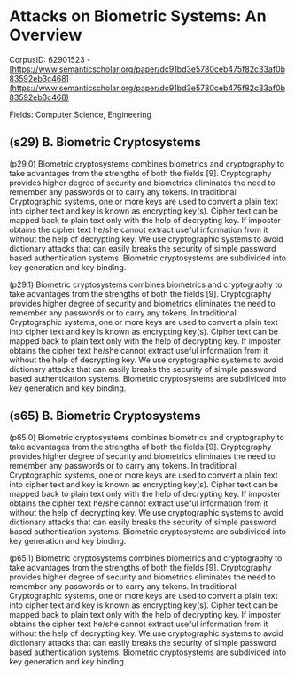# Attacks on Biometric Systems: An Overview

CorpusID: 62901523 - [https://www.semanticscholar.org/paper/dc91bd3e5780ceb475f82c33af0b83592eb3c468](https://www.semanticscholar.org/paper/dc91bd3e5780ceb475f82c33af0b83592eb3c468)

Fields: Computer Science, Engineering

## (s29) B. Biometric Cryptosystems
(p29.0) Biometric cryptosystems combines biometrics and cryptography to take advantages from the strengths of both the fields [9]. Cryptography provides higher degree of security and biometrics eliminates the need to remember any passwords or to carry any tokens. In traditional Cryptographic systems, one or more keys are used to convert a plain text into cipher text and key is known as encrypting key(s). Cipher text can be mapped back to plain text only with the help of decrypting key. If imposter obtains the cipher text he/she cannot extract useful information from it without the help of decrypting key. We use cryptographic systems to avoid dictionary attacks that can easily breaks the security of simple password based authentication systems. Biometric cryptosystems are subdivided into key generation and key binding.

(p29.1) Biometric cryptosystems combines biometrics and cryptography to take advantages from the strengths of both the fields [9]. Cryptography provides higher degree of security and biometrics eliminates the need to remember any passwords or to carry any tokens. In traditional Cryptographic systems, one or more keys are used to convert a plain text into cipher text and key is known as encrypting key(s). Cipher text can be mapped back to plain text only with the help of decrypting key. If imposter obtains the cipher text he/she cannot extract useful information from it without the help of decrypting key. We use cryptographic systems to avoid dictionary attacks that can easily breaks the security of simple password based authentication systems. Biometric cryptosystems are subdivided into key generation and key binding.
## (s65) B. Biometric Cryptosystems
(p65.0) Biometric cryptosystems combines biometrics and cryptography to take advantages from the strengths of both the fields [9]. Cryptography provides higher degree of security and biometrics eliminates the need to remember any passwords or to carry any tokens. In traditional Cryptographic systems, one or more keys are used to convert a plain text into cipher text and key is known as encrypting key(s). Cipher text can be mapped back to plain text only with the help of decrypting key. If imposter obtains the cipher text he/she cannot extract useful information from it without the help of decrypting key. We use cryptographic systems to avoid dictionary attacks that can easily breaks the security of simple password based authentication systems. Biometric cryptosystems are subdivided into key generation and key binding.

(p65.1) Biometric cryptosystems combines biometrics and cryptography to take advantages from the strengths of both the fields [9]. Cryptography provides higher degree of security and biometrics eliminates the need to remember any passwords or to carry any tokens. In traditional Cryptographic systems, one or more keys are used to convert a plain text into cipher text and key is known as encrypting key(s). Cipher text can be mapped back to plain text only with the help of decrypting key. If imposter obtains the cipher text he/she cannot extract useful information from it without the help of decrypting key. We use cryptographic systems to avoid dictionary attacks that can easily breaks the security of simple password based authentication systems. Biometric cryptosystems are subdivided into key generation and key binding.
